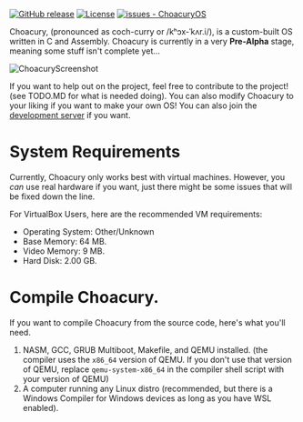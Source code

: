 [![GitHub release](https://img.shields.io/github/release/Pineconium/ChoacuryOS?include_prereleases=&sort=semver&color=blue)](https://github.com/Pineconium/ChoacuryOS/releases/)
[![License](https://img.shields.io/badge/License-GPL--3.0-blue)](#license)
[![issues - ChoacuryOS](https://img.shields.io/github/issues/Pineconium/ChoacuryOS)](https://github.com/Pineconium/ChoacuryOS/issues)


Choacury, (pronounced as coch-curry or /kʰɔx-ˈkʌr.i/), is a custom-built OS written in C and Assembly. Choacury is currently in a very **Pre-Alpha** stage, meaning some stuff isn't complete yet...

![ChoacuryScreenshot](https://raw.githubusercontent.com/Pineconium/ChoacuryOS/main/choacuryscreenshot.png)

If you want to help out on the project, feel free to contribute to the project! (see TODO.MD for what is needed doing). You can also modify Choacury to your liking if you want to make your own OS! You can also join the [development server](https://discord.gg/qhgDWrzCvg) if you want.

# System Requirements
Currently, Choacury only works best with virtual machines. However, you *can* use real hardware if you want, just there might be some issues that will be fixed down the line.

For VirtualBox Users, here are the recommended VM requirements:
- Operating System: Other/Unknown
- Base Memory: 64 MB.
- Video Memory: 9 MB.
- Hard Disk: 2.00 GB.

# Compile Choacury.
If you want to compile Choacury from the source code, here's what you'll need.
1. NASM, GCC, GRUB Multiboot, Makefile, and QEMU installed. (the compiler uses the `x86_64` version of QEMU. If you don't use that version of QEMU, replace `qemu-system-x86_64` in the compiler shell script with your version of QEMU)
2. A computer running any Linux distro (recommended, but there is a Windows Compiler for Windows devices as long as you have WSL enabled).
